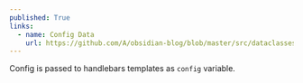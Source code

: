 ```yaml
---
published: True
links:
  - name: Config Data
    url: https://github.com/A/obsidian-blog/blob/master/src/dataclasses/config_data.py
---
```


Config is passed to handlebars templates as `config` variable.

